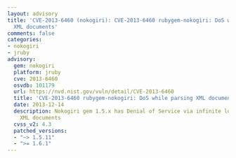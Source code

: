 ```yaml
---
layout: advisory
title: 'CVE-2013-6460 (nokogiri): CVE-2013-6460 rubygem-nokogiri: DoS while parsing
  XML documents'
comments: false
categories:
- nokogiri
- jruby
advisory:
  gem: nokogiri
  platform: jruby
  cve: 2013-6460
  osvdb: 101179
  url: https://nvd.nist.gov/vuln/detail/CVE-2013-6460
  title: 'CVE-2013-6460 rubygem-nokogiri: DoS while parsing XML documents'
  date: 2013-12-14
  description: Nokogiri gem 1.5.x has Denial of Service via infinite loop when parsing
    XML documents
  cvss_v2: 4.3
  patched_versions:
  - "~> 1.5.11"
  - ">= 1.6.1"
---
```

